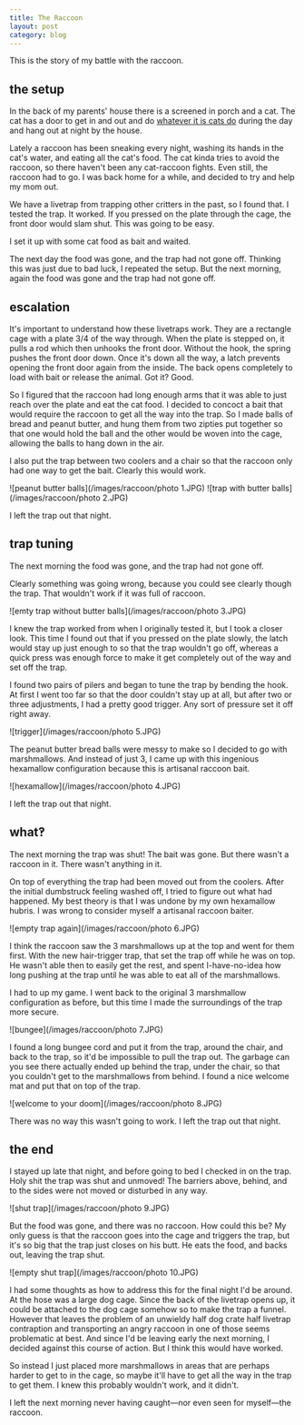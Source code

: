 ```yaml
---
title: The Raccoon
layout: post
category: blog
---
```


This is the story of my battle with the raccoon.

## the setup

In the back of my parents' house there is a screened in porch and a cat. The cat has a door to get in and out and do <a href='javascript:alert("slaughter evertything")' target="_new">whatever it is cats do</a> during the day and hang out at night by the house.

Lately a raccoon has been sneaking every night, washing its hands in the cat's water, and eating all the cat's food. The cat kinda tries to avoid the raccoon, so there haven't been any cat-raccoon fights. Even still, the raccoon had to go. I was back home for a while, and decided to try and help my mom out.

We have a livetrap from trapping other critters in the past, so I found that.
I tested the trap. It worked. If you pressed on the plate through the cage, the front door would slam shut. This was going to be easy.

I set it up with some cat food as bait and waited.

The next day the food was gone, and the trap had not gone off. Thinking this was just due to bad luck, I repeated the setup. But the next morning, again the food was gone and the trap had not gone off.

## escalation

It's important to understand how these livetraps work. They are a rectangle cage with a plate 3/4 of the way through. When the plate is stepped on, it pulls a rod which then unhooks the front door. Without the hook, the spring pushes the front door down. Once it's down all the way, a latch prevents opening the front door again from the inside. The back opens completely to load with bait or release the animal. Got it? Good.

So I figured that the raccoon had long enough arms that it was able to just reach over the plate and eat the cat food. I decided to concoct a bait that would require the raccoon to get all the way into the trap. So I made balls of bread and peanut butter, and hung them from two zipties put together so that one would hold the ball and the other would be woven into the cage, allowing the balls to hang down in the air.

I also put the trap between two coolers and a chair so that the raccoon only had one way to get the bait. Clearly this would work.

![peanut butter balls](/images/raccoon/photo 1.JPG)
![trap with butter balls](/images/raccoon/photo 2.JPG)

I left the trap out that night.

## trap tuning

The next morning the food was gone, and the trap had not gone off.

Clearly something was going wrong, because you could see clearly though the trap. That wouldn't work if it was full of raccoon.

![emty trap without butter balls](/images/raccoon/photo 3.JPG)

I knew the trap worked from when I originally tested it, but I took a closer look. This time I found out that if you pressed on the plate slowly, the latch would stay up just enough to so that the trap wouldn't go off, whereas a quick press was enough force to make it get completely out of the way and set off the trap.

I found two pairs of pilers and began to tune the trap by bending the hook. At first I went too far so that the door couldn't stay up at all, but after two or three adjustments, I had a pretty good trigger. Any sort of pressure set it off right away.

![trigger](/images/raccoon/photo 5.JPG)

The peanut butter bread balls were messy to make so I decided to go with marshmallows. And instead of just 3, I came up with this ingenious hexamallow configuration because this is artisanal raccoon bait.

![hexamallow](/images/raccoon/photo 4.JPG)

I left the trap out that night.

## what‽

The next morning the trap was shut! The bait was gone. But there wasn't a raccoon in it. There wasn't anything in it.

On top of everything the trap had been moved out from the coolers. After the initial dumbstruck feeling washed off, I tried to figure out what had happened. My best theory is that I was undone by my own hexamallow hubris. I was wrong to consider myself a artisanal raccoon baiter.

![empty trap again](/images/raccoon/photo 6.JPG)

I think the raccoon saw the 3 marshmallows up at the top and went for them first. With the new hair-trigger trap, that set the trap off while he was on top. He wasn't able then to easily get the rest, and spent I-have-no-idea how long pushing at the trap until he was able to eat all of the marshmallows.

I had to up my game. I went back to the original 3 marshmallow configuration as before, but this time I made the surroundings of the trap more secure.

![bungee](/images/raccoon/photo 7.JPG)

I found a long bungee cord and put it from the trap, around the chair, and back to the trap, so it'd be impossible to pull the trap out. The garbage can you see there actually ended up behind the trap, under the chair, so that you couldn't get to the marshmallows from behind. I found a nice welcome mat and put that on top of the trap.

![welcome to your doom](/images/raccoon/photo 8.JPG)

There was no way this wasn't going to work. I left the trap out that night.

## the end

I stayed up late that night, and before going to bed I checked in on the trap. Holy shit the trap was shut and unmoved! The barriers above, behind, and to the sides were not moved or disturbed in any way.

![shut trap](/images/raccoon/photo 9.JPG)

But the food was gone, and there was no raccoon. How could this be? My only guess is that the raccoon goes into the cage and triggers the trap, but it's so big that the trap just closes on his butt. He eats the food, and backs out, leaving the trap shut.

![empty shut trap](/images/raccoon/photo 10.JPG)

I had some thoughts as how to address this for the final night I'd be around. At the hose was a large dog cage. Since the back of the livetrap opens up, it could be attached to the dog cage somehow so to make the trap a funnel.
However that leaves the problem of an unwieldy half dog crate half livetrap contraption and transporting an angry raccoon in one of those seems problematic at best. And since I'd be leaving early the next morning, I decided against this course of action. But I think this would have worked.

So instead I just placed more marshmallows in areas that are perhaps harder to get to in the cage, so maybe it'll have to get all the way in the trap to get them. I knew this probably wouldn't work, and it didn't.

I left the next morning never having caught—nor even seen for myself—the raccoon.
